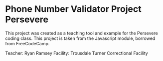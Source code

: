 # Phone Number Validator Project Persevere

This project was created as a teaching tool and example for the Persevere coding class. 
This project is taken from the Javascript module, borrowed from FreeCodeCamp. 

Teacher: Ryan Ramsey
Facility: Trousdale Turner Correctional Facility
